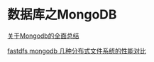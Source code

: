 # 数据库之MongoDB

[关于Mongodb的全面总结](https://www.jianshu.com/p/7f4b8a97ecf0)

[fastdfs mongodb 几种分布式文件系统的性能对比](https://www.fuwuqizhijia.com/mongodb/201703/16550.html)